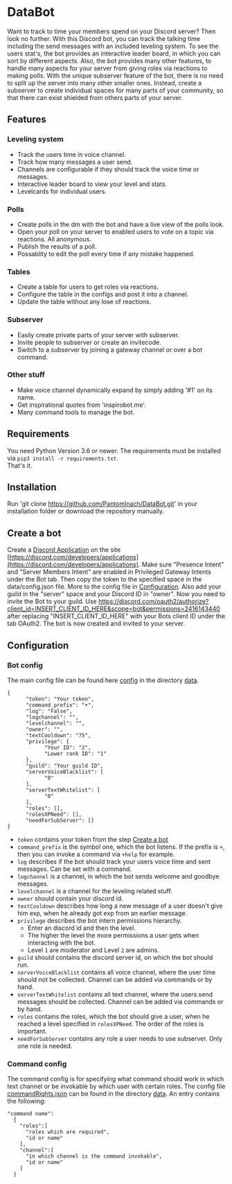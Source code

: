 # DataBot
Want to track to time your members spend on your Discord server?
Then look no further.
With this Discord bot, you can track the talking time including the send messages with an included leveling system.
To see the users stat's, the bot provides an interactive leader board, in which you can sort by different aspects.
Also, the bot provides many other features, to handle many aspects for your server from giving roles via reactions to making polls.
With the unique subserver feature of the bot, there is no need to split up the server into many other smaller ones.
Instead, create a subserver to create individual spaces for many parts of your community, so that there can exist shielded from others parts of your server.

## Features
### Leveling system
- Track the users time in voice channel.
- Track how many messages a user send.
- Channels are configurable if they should track the voice time or messages.
- Interactive leader board to view your level and stats.
- Levelcards for individual users.
### Polls
- Create polls in the dm with the bot and have a live view of the polls look.
- Open your poll on your server to enabled users to vote on a topic via reactions. All anonymous.
- Publish the results of a poll.
- Possablity to edit the poll every time if any mistake happened.
### Tables
- Create a table for users to get roles via reactions.
- Configure the table in the configs and post it into a channel.
- Update the table without any lose of reactions.
### Subserver
- Easily create private parts of your server with subserver.
- Invite people to subserver or create an invitecode.
- Switch to a subserver by joining a gateway channel or over a bot command.
### Other stuff
- Make voice channel dynamically expand by simply adding '#1' on its name.
- Get inspirational quotes from 'inspirobot.me'.
- Many command tools to manage the bot.

## Requirements
You need Python Version 3.6 or newer. 
The requirements must be installed via `pip3 install -r requirements.txt`.  
That's it.

## Installation
Run 'git clone https://github.com/PantomInach/DataBot.git' in your installation folder or download the repository manually.

## Create a bot
Create a [Discord Application](https://discord.com/developers/applications) on the site [https://discord.com/developers/applications](https://discord.com/developers/applications).
Make sure "Presence Intent" and "Server Members Intent" are enabled in Privileged Gateway Intents under the Bot tab.
Then copy the token to the specified space in the data/config.json file.
More to the config file in [Configuration](#Configuration).
Also add your guild in the "server" space and your Discord ID in "owner".
Now you need to invite the Bot to your guild.
Use https://discord.com/oauth2/authorize?client_id=INSERT_CLIENT_ID_HERE&scope=bot&permissions=2416143440 after replacing "INSERT_CLIENT_ID_HERE" with your Bots client ID under the tab OAuth2.
The bot is now created and invited to your server.

## Configuration
### Bot config
The main config file can be found here [config](https://github.com/PantomInach/DataBot/blob/main/data/config.json) in the directory [data](https://github.com/PantomInach/DataBot/blob/main/data).
```
{
      "token": "Your token",
      "command_prefix": "+",
      "log": "False",
      "logchannel": "",
      "levelchannel": "",
      "owner": "",
      "textCooldown": "75",
      "privilege": {
            "Your ID": "2",
            "Lower rank ID": "1"
      },
      "guild": "Your guild ID",
      "serverVoiceBlacklist": [
            "0"
      ],
      "serverTextWhitelist": [
            "0"
      ],
      "roles": [],
      "rolesXPNeed": [],
      "needForSubServer": []
}
```
- `token` contains your token from the step [Create a bot](#create_a_bot)
- `command_prefix` is the symbol one, which the bot listens. If the prefix is `+`, then you can invoke a command via `+help` for example.
- `log` describes if the bot should track your users voice time and sent messages. Can be set with a command.
- `logchannel` is a channel, in which the bot sends welcome and goodbye messages.
- `levelchannel` is a channel for the leveling related stuff.
- `owner` should contain your discord id.
- `textCooldown` describes how long a new message of a user doesn't give him exp, when he already got exp from an earlier message.
- `privilege` describes the bot intern permissions hierarchy.
   - Enter an discord id and then the level.
   - The higher the level the more permissions a user gets when interacting with the bot.
   - Level `1` are moderator and Level `2` are admins.
- `guild` should contains the discord server id, on which the bot should run.
- `serverVoiceBlacklist` contains all voice channel, where the user time should not be collected. Channel can be added via commands or by hand.
- `serverTextWhitelist` contains all text channel, where the users send messages should be collected. Channel can be added via commands or by hand.
- `roles` contains the roles, which the bot should give a user, when he reached a level specified in `rolesXPNeed`. The order of the roles is important.
- `needForSubServer` contains any role a user needs to use subserver. Only one role is needed.

### Command config
The command config is for specifying what command should work in which text channel or be invokable by which user with certain roles.
The config file [commandRights.json](https://github.com/PantomInach/DataBot/blob/main/data/commandRights.json) can be found in the directory [data](https://github.com/PantomInach/DataBot/blob/main/data).
An entry contains the following:
```
"command name":
  {
    "roles":[
      "roles which are required",
      "id or name"
    ],
    "channel":[
      "in which channel is the command invokable",
      "id or name"
    ]
  } 
```
